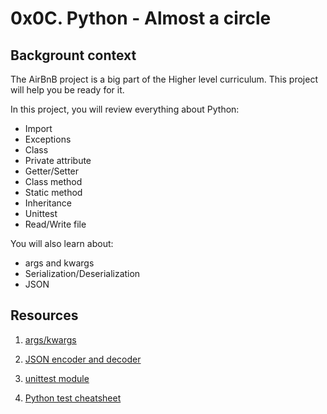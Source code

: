 # 0x0C. Python - Almost a circle

## Backgrount context

The AirBnB project is a big part of the Higher level curriculum. This project will help you be ready for it.

In this project, you will review everything about Python:

* Import
* Exceptions
* Class
* Private attribute
* Getter/Setter
* Class method
* Static method
* Inheritance
* Unittest
* Read/Write file

You will also learn about:

* args and kwargs
* Serialization/Deserialization
* JSON

## Resources

1. [args/kwargs](https://yasoob.me/2013/08/04/args-and-kwargs-in-python-explained/)

1. [JSON encoder and decoder](https://docs.python.org/3/library/json.html)

1. [unittest module](https://docs.python.org/3.4/library/unittest.html#module-unittest)

1. [Python test cheatsheet]()